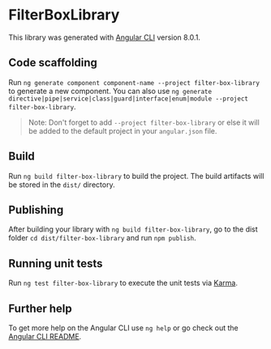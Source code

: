 # FilterBoxLibrary

This library was generated with [Angular CLI](https://github.com/angular/angular-cli) version 8.0.1.

## Code scaffolding

Run `ng generate component component-name --project filter-box-library` to generate a new component. You can also use `ng generate directive|pipe|service|class|guard|interface|enum|module --project filter-box-library`.
> Note: Don't forget to add `--project filter-box-library` or else it will be added to the default project in your `angular.json` file. 

## Build

Run `ng build filter-box-library` to build the project. The build artifacts will be stored in the `dist/` directory.

## Publishing

After building your library with `ng build filter-box-library`, go to the dist folder `cd dist/filter-box-library` and run `npm publish`.

## Running unit tests

Run `ng test filter-box-library` to execute the unit tests via [Karma](https://karma-runner.github.io).

## Further help

To get more help on the Angular CLI use `ng help` or go check out the [Angular CLI README](https://github.com/angular/angular-cli/blob/master/README.md).

